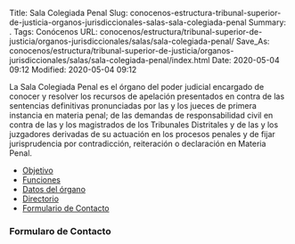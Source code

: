 Title: Sala Colegiada Penal
Slug: conocenos-estructura-tribunal-superior-de-justicia-organos-jurisdiccionales-salas-sala-colegiada-penal
Summary: .
Tags: Conócenos
URL: conocenos/estructura/tribunal-superior-de-justicia/organos-jurisdiccionales/salas/sala-colegiada-penal/
Save_As: conocenos/estructura/tribunal-superior-de-justicia/organos-jurisdiccionales/salas/sala-colegiada-penal/index.html
Date: 2020-05-04 09:12
Modified: 2020-05-04 09:12


La Sala Colegiada Penal es el órgano del poder judicial encargado de conocer y resolver los recursos de apelación presentados en contra de las sentencias definitivas pronunciadas por las y los jueces de primera instancia en materia penal; de las demandas de responsabilidad civil en contra de las y los magistrados de los Tribunales Distritales y de las y los juzgadores derivadas de su actuación en los procesos penales y de fijar jurisprudencia por contradicción, reiteración o declaración en Materia Penal.

* [Objetivo](objetivo/)
* [Funciones](funciones/)
* [Datos del órgano](datos-del-órgano/)
* [Directorio](directorio/)  
* [Formulario de Contacto](formulario-de-contacto/)


### Formularo de Contacto



